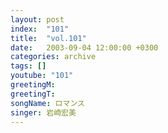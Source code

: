 ```yaml
---
layout: post
index:  "101"
title:  "vol.101"
date:   2003-09-04 12:00:00 +0300
categories: archive
tags: []
youtube: "101"
greetingM: 
greetingT: 
songName: ロマンス
singer: 岩崎宏美
---
```


